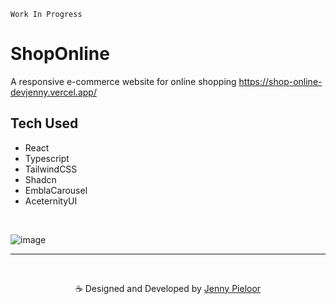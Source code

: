 `Work In Progress`

# ShopOnline
A responsive e-commerce website for online shopping https://shop-online-devjenny.vercel.app/

## Tech Used
- React
- Typescript
- TailwindCSS
- Shadcn
- EmblaCarousel
- AceternityUI

<br>

![image](https://github.com/devJennyy/shop-online/assets/135243946/2a5621d3-0ea2-418d-8076-92a3744b4dbd)

***

<br>
<p align="center">☕ Designed and Developed by <a href="https://">Jenny Pieloor</a></p>
